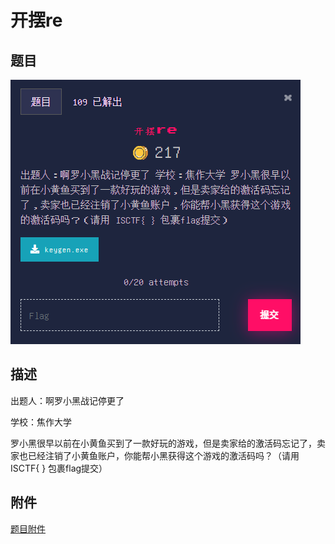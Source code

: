 # 开摆re

## 题目

![题目](images/题目.png)

## 描述

出题人：啊罗小黑战记停更了

学校：焦作大学

罗小黑很早以前在小黄鱼买到了一款好玩的游戏，但是卖家给的激活码忘记了，卖家也已经注销了小黄鱼账户，你能帮小黑获得这个游戏的激活码吗？（请用 ISCTF{ } 包裹flag提交）

## 附件

[题目附件](files/keygen.exe)